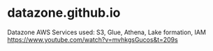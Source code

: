 # datazone.github.io

Datazone AWS
Services used: S3, Glue, Athena, Lake formation, IAM
https://www.youtube.com/watch?v=mvhkgsGucos&t=209s
